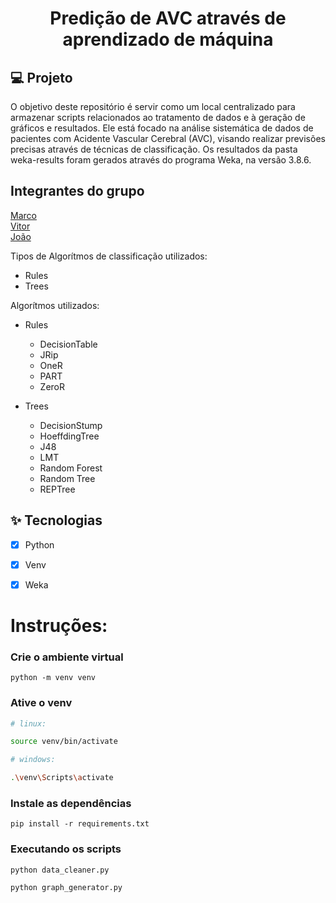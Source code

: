 <h1 align="center">
  Predição de AVC através de aprendizado de máquina
</h1>


## 💻 Projeto
O objetivo deste repositório é servir como um local centralizado para armazenar scripts relacionados ao tratamento de dados e à geração de gráficos e resultados. Ele está focado na análise sistemática de dados de pacientes com Acidente Vascular Cerebral (AVC), visando realizar previsões precisas através de técnicas de classificação. Os resultados da pasta weka-results foram gerados através do programa Weka, na versão 3.8.6.

## Integrantes do grupo

[Marco](https://github.com/scush989898) <br>
[Vitor](https://github.com/VitorManoelBuss) <br>
[João](https://github.com/kinkbaldhead) <br>

Tipos de Algorítmos de classificação utilizados:

- Rules
- Trees

Algorítmos utilizados:

- Rules
    - DecisionTable
    - JRip
    - OneR
    - PART
    - ZeroR
  
- Trees
    - DecisionStump
    - HoeffdingTree
    - J48
    - LMT
    - Random Forest
    - Random Tree
    - REPTree

## ✨ Tecnologias

- [X] Python
- [X] Venv
- [X] Weka


# Instruções:

### Crie o ambiente virtual
```
python -m venv venv
```
### Ative o venv
```bash
# linux: 

source venv/bin/activate

# windows: 

.\venv\Scripts\activate

```

### Instale as dependências 
```
pip install -r requirements.txt
```

### Executando os scripts
```
python data_cleaner.py
```
```
python graph_generator.py
```

